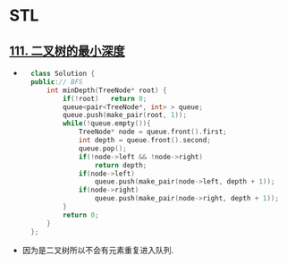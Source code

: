 # STL

## [111. 二叉树的最小深度](https://leetcode-cn.com/problems/minimum-depth-of-binary-tree/)

- ```c++
    class Solution {
    public:// BFS
        int minDepth(TreeNode* root) {
            if(!root)   return 0;
            queue<pair<TreeNode*, int> > queue;
            queue.push(make_pair(root, 1));
            while(!queue.empty()){
                TreeNode* node = queue.front().first;
                int depth = queue.front().second;
                queue.pop();
                if(!node->left && !node->right)
                    return depth;
                if(node->left)
                    queue.push(make_pair(node->left, depth + 1));
                if(node->right)
                    queue.push(make_pair(node->right, depth + 1));
            }
            return 0;
        }
    };
    ```

- 因为是二叉树所以不会有元素重复进入队列.